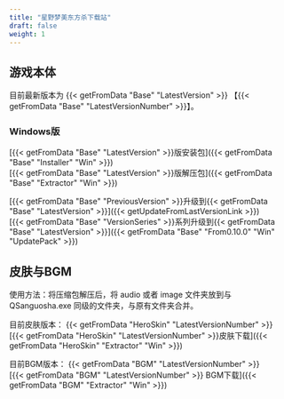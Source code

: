 ```yaml
---
title: "星野梦美东方杀下载站"
draft: false
weight: 1
---
```


## 游戏本体

目前最新版本为 {{< getFromData "Base" "LatestVersion" >}} 【{{< getFromData "Base" "LatestVersionNumber" >}}】。

### Windows版

[{{< getFromData "Base" "LatestVersion" >}}版安装包]({{< getFromData "Base" "Installer" "Win" >}})  
[{{< getFromData "Base" "LatestVersion" >}}版解压包]({{< getFromData "Base" "Extractor" "Win" >}})

[{{< getFromData "Base" "PreviousVersion" >}}升级到{{< getFromData "Base" "LatestVersion" >}}]({{< getUpdateFromLastVersionLink >}})  
[{{< getFromData "Base" "VersionSeries" >}}系列升级到{{< getFromData "Base" "LatestVersion" >}}]({{< getFromData "Base" "From0.10.0" "Win" "UpdatePack" >}})

## 皮肤与BGM

使用方法：将压缩包解压后，将 audio 或者 image 文件夹放到与 QSanguosha.exe 同级的文件夹，与原有文件夹合并。

目前皮肤版本： {{< getFromData "HeroSkin" "LatestVersionNumber" >}}  
[{{< getFromData "HeroSkin" "LatestVersionNumber" >}}皮肤下载]({{< getFromData "HeroSkin" "Extractor" "Win" >}})

目前BGM版本： {{< getFromData "BGM" "LatestVersionNumber" >}}    
[{{< getFromData "BGM" "LatestVersionNumber" >}} BGM下载]({{< getFromData "BGM" "Extractor" "Win" >}})
